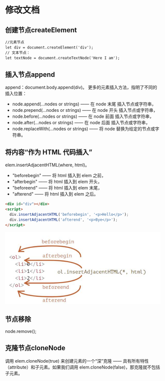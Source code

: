 # 修改文档

## 创建节点createElement
```html
//元素节点
let div = document.createElement('div');
// 文本节点：
let textNode = document.createTextNode('Here I am');
```
## 插入节点append
append：document.body.append(div)。
更多的元素插入方法，指明了不同的插入位置：
* node.append(...nodes or strings) —— 在 node 末尾 插入节点或字符串，
* node.prepend(...nodes or strings) —— 在 node 开头 插入节点或字符串，
* node.before(...nodes or strings) —— 在 node 前面 插入节点或字符串，
* node.after(...nodes or strings) —— 在 node 后面 插入节点或字符串，
* node.replaceWith(...nodes or strings) —— 将 node 替换为给定的节点或字符串。
## 将内容“作为 HTML 代码插入”
elem.insertAdjacentHTML(where, html)。
* "beforebegin" —— 将 html 插入到 elem 之前，
* "afterbegin" —— 将 html 插入到 elem 开头，
* "beforeend" —— 将 html 插入到 elem 末尾，
* "afterend" —— 将 html 插入到 elem 之后。
```html
<div id="div"></div>
<script>
  div.insertAdjacentHTML('beforebegin', '<p>Hello</p>');
  div.insertAdjacentHTML('afterend', '<p>Bye</p>');
</script>
```
![](06_files/1.jpg)
## 节点移除
node.remove();
## 克隆节点cloneNode
调用 elem.cloneNode(true) 来创建元素的一个“深”克隆 —— 具有所有特性（attribute）和子元素。如果我们调用 elem.cloneNode(false)，那克隆就不包括子元素。
